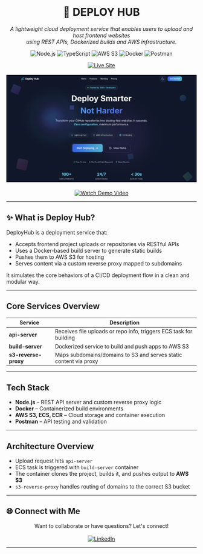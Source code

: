 <div align="center">
  <br />
  <h1>🚀 DEPLOY HUB</h1>
  <p>
    <em>A lightweight cloud deployment service that enables users to upload and host frontend websites <br /> 
    using REST APIs, Dockerized builds and AWS infrastructure.</em>
  </p>

  <p>
    <img src="https://img.shields.io/badge/Node.js-black?style=for-the-badge&logo=node.js&logoColor=white&color=339933" alt="Node.js" />
    <img src="https://img.shields.io/badge/TypeScript-black?style=for-the-badge&logo=typescript&logoColor=white&color=3178C6" alt="TypeScript" />
    <img src="https://img.shields.io/badge/AWS%20S3-black?style=for-the-badge&logo=amazon-aws&logoColor=white&color=FF9900" alt="AWS S3" />
    <img src="https://img.shields.io/badge/Docker-black?style=for-the-badge&logo=docker&logoColor=white&color=2496ED" alt="Docker" />
    <img src="https://img.shields.io/badge/Postman-black?style=for-the-badge&logo=postman&logoColor=white&color=FF6C37" alt="Postman" />
  </p>

  <div>
    <a href="https://deploy-hub.netlify.app/" target="_blank">
      <img src="https://img.shields.io/badge/Live_Site-Deploy_Hub-28a745?style=for-the-badge&logo=vercel&logoColor=white" alt="Live Site" />
    </a>
  </div>

<br>
  <div>
    <a href="https://youtu.be/6Ua7yDkOxf4" target="_blank">
      <img src="https://github.com/Raja-2004/Deploy-Hub/blob/master/static/landing_page.png" alt="DeployHub Demo Video Thumbnail" width="800" />
    </a>
  </div>
  
  <br />
  <div>
    <a href="https://youtu.be/6Ua7yDkOxf4" target="_blank">
      <img src="https://img.shields.io/badge/Watch_Demo_Video-YouTube-red?style=for-the-badge&logo=youtube&logoColor=white" alt="Watch Demo Video" />
    </a>
  </div>
</div>

---

## ✨ What is Deploy Hub?

DeployHub is a deployment service that:
- Accepts frontend project uploads or repositories via RESTful APIs  
- Uses a Docker-based build server to generate static builds  
- Pushes them to AWS S3 for hosting  
- Serves content via a custom reverse proxy mapped to subdomains  

It simulates the core behaviors of a CI/CD deployment flow in a clean and modular way.

---

## Core Services Overview

| Service              | Description                                                                 |
|----------------------|-----------------------------------------------------------------------------|
| **api-server**        | Receives file uploads or repo info, triggers ECS task for building         |
| **build-server**      | Dockerized service to build and push apps to AWS S3                        |
| **s3-reverse-proxy**  | Maps subdomains/domains to S3 and serves static content via proxy          |

---

## Tech Stack

- **Node.js** – REST API server and custom reverse proxy logic  
- **Docker** – Containerized build environments  
- **AWS S3, ECS, ECR** – Cloud storage and container execution  
- **Postman** – API testing and validation  

---

## Architecture Overview

- Upload request hits `api-server`  
- ECS task is triggered with `build-server` container  
- The container clones the project, builds it, and pushes output to **AWS S3**  
- `s3-reverse-proxy` handles routing of domains to the correct S3 bucket  

---

## 🌐 Connect with Me

<div align="center">
  Want to collaborate or have questions? Let's connect!
  <br /><br />
  <a href="https://www.linkedin.com/in/rajadigvijaysingh/" target="_blank">
    <img src="https://img.shields.io/badge/LinkedIn-Raja_Digvijay_Singh-0077B5?style=for-the-badge&logo=linkedin&logoColor=white" alt="LinkedIn">
  </a>
</div>

---
